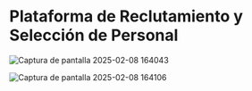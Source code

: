 # Plataforma de Reclutamiento y Selección de Personal

![Captura de pantalla 2025-02-08 164043](https://github.com/user-attachments/assets/85696f75-c1ef-434f-92bd-1800e3168fed)

![Captura de pantalla 2025-02-08 164106](https://github.com/user-attachments/assets/d84a283f-3684-45c8-9b78-2bd821fff1ca)
